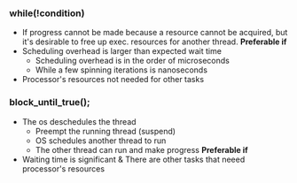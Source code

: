 ### while(!condition)
- If progress cannot be made because a resource cannot be acquired, but it's desirable to free up exec. resources for another thread.
**Preferable if** 
- Scheduling overhead is larger than expected wait time
	- Scheduling overhead is in the order of microseconds
	- While a few spinning iterations is nanoseconds
- Processor's resources not needed for other tasks

### block_until_true();
- The os deschedules the thread 
	- Preempt the running thread (suspend)
	- OS schedules another thread to run
	- The other thread can run and make progress
**Preferable if** 
- Waiting time is significant & There are other tasks that neeed processor's resources
